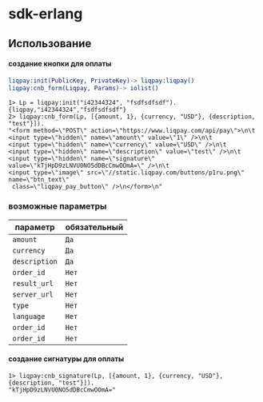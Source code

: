 sdk-erlang
==========

Использование
-----

#### создание кнопки для оплаты ####

```erlang
liqpay:init(PublicKey, PrivateKey)-> liqpay:liqpay()
liqpay:cnb_form(Liqpay, Params)-> iolist()
```

    1> Lp = liqpay:init("i42344324", "fsdfsdfsdf").
    {liqpay,"i42344324","fsdfsdfsdf"}
    2> liqpay:cnb_form(Lp, [{amount, 1}, {currency, "USD"}, {description, "test"}]).
    "<form method=\"POST\" action=\"https://www.liqpay.com/api/pay\">\n\t
    <input type=\"hidden\" name=\"amount\" value=\"1\" />\n\t
    <input type=\"hidden\" name=\"currency\" value=\"USD\" />\n\t
    <input type=\"hidden\" name=\"description\" value=\"test\" />\n\t
    <input type=\"hidden\" name=\"signature\" value=\"kTjHpD9zLNVU0NO5dDBcCmwOOmA=\" />\n\t
    <input type=\"image\" src=\"//static.liqpay.com/buttons/p1ru.png\" name=\"btn_text\"
     class=\"liqpay_pay_button\" />\n</form>\n"

### возможные параметры ###

**параметр**                    | **обязательный**
--------------------------------|--------------------------------
`amount`                        | `Да`
`currency`                      | `Да`
`description`                   | `Да`
`order_id`                      | `Нет`
`result_url`                    | `Нет`
`server_url`                    | `Нет`
`type`                          | `Нет`
`language`                      | `Нет`
`order_id`                      | `Нет`
`order_id`                      | `Нет`



#### создание сигнатуры для оплаты ####
    1> liqpay:cnb_signature(Lp, [{amount, 1}, {currency, "USD"}, {description, "test"}]).
    "kTjHpD9zLNVU0NO5dDBcCmwOOmA="